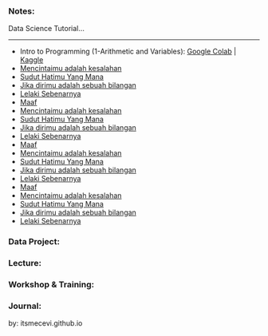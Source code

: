 ### Notes:
Data Science Tutorial...
_________________________

* Intro to Programming (1-Arithmetic and Variables): [Google Colab]() | [Kaggle]()
* [Mencintaimu adalah kesalahan](https://itsmecevi.github.io/mencintaimu-adalah-kesalahan/)
* [Sudut Hatimu Yang Mana](https://itsmecevi.github.io/sudut-tegak-lurus-hatimu/)
* [Jika dirimu adalah sebuah bilangan](https://itsmecevi.github.io/jika-dirimu-adalah-bilangan/)
* [Lelaki Sebenarnya](https://itsmecevi.github.io/lelaki-sebenarnya/)
* [Maaf](https://itsmecevi.github.io/-MAAF/)
* [Mencintaimu adalah kesalahan](https://itsmecevi.github.io/mencintaimu-adalah-kesalahan/)
* [Sudut Hatimu Yang Mana](https://itsmecevi.github.io/sudut-tegak-lurus-hatimu/)
* [Jika dirimu adalah sebuah bilangan](https://itsmecevi.github.io/jika-dirimu-adalah-bilangan/)
* [Lelaki Sebenarnya](https://itsmecevi.github.io/lelaki-sebenarnya/)
* [Maaf](https://itsmecevi.github.io/-MAAF/)
* [Mencintaimu adalah kesalahan](https://itsmecevi.github.io/mencintaimu-adalah-kesalahan/)
* [Sudut Hatimu Yang Mana](https://itsmecevi.github.io/sudut-tegak-lurus-hatimu/)
* [Jika dirimu adalah sebuah bilangan](https://itsmecevi.github.io/jika-dirimu-adalah-bilangan/)
* [Lelaki Sebenarnya](https://itsmecevi.github.io/lelaki-sebenarnya/)
* [Maaf](https://itsmecevi.github.io/-MAAF/)
* [Mencintaimu adalah kesalahan](https://itsmecevi.github.io/mencintaimu-adalah-kesalahan/)
* [Sudut Hatimu Yang Mana](https://itsmecevi.github.io/sudut-tegak-lurus-hatimu/)
* [Jika dirimu adalah sebuah bilangan](https://itsmecevi.github.io/jika-dirimu-adalah-bilangan/)
* [Lelaki Sebenarnya](https://itsmecevi.github.io/lelaki-sebenarnya/)


### Data Project:

### Lecture:

### Workshop & Training:

### Journal:

by: itsmecevi.github.io


